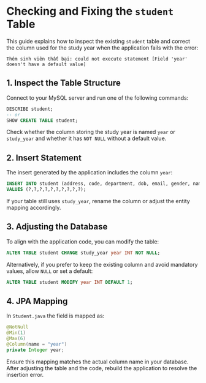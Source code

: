 # Checking and Fixing the `student` Table

This guide explains how to inspect the existing `student` table and correct the column used for the study year when the application fails with the error:

```
Thêm sinh viên thất bại: could not execute statement [Field 'year' doesn't have a default value]
```

## 1. Inspect the Table Structure

Connect to your MySQL server and run one of the following commands:

```sql
DESCRIBE student;
-- or
SHOW CREATE TABLE student; 
```

Check whether the column storing the study year is named `year` or `study_year` and whether it has `NOT NULL` without a default value.

## 2. Insert Statement

The insert generated by the application includes the column `year`:

```sql
INSERT INTO student (address, code, department, dob, email, gender, name, phone, room_id, year)
VALUES (?,?,?,?,?,?,?,?,?,?);
```

If your table still uses `study_year`, rename the column or adjust the entity mapping accordingly.

## 3. Adjusting the Database

To align with the application code, you can modify the table:

```sql
ALTER TABLE student CHANGE study_year year INT NOT NULL;
```

Alternatively, if you prefer to keep the existing column and avoid mandatory values, allow `NULL` or set a default:

```sql
ALTER TABLE student MODIFY year INT DEFAULT 1;
```

## 4. JPA Mapping

In `Student.java` the field is mapped as:

```java
@NotNull
@Min(1)
@Max(6)
@Column(name = "year")
private Integer year;
```

Ensure this mapping matches the actual column name in your database. After adjusting the table and the code, rebuild the application to resolve the insertion error.
